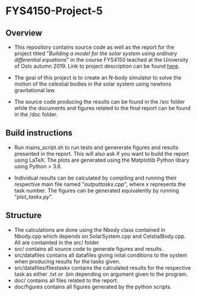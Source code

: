 # FYS4150-Project-5

## Overview

* This repository contains source code as well as the report for the project titled "*Building a model for the solar system using ordinary differential equations*" in the course FYS4150 teached at the University of Oslo autumn 2019. Link to project description can be found [here](http://compphysics.github.io/ComputationalPhysics/doc/Projects/2019/Project5/SolarSystem/html/SolarSystem.html). 

* The goal of this project is to create an N-body simulator to solve the motion of the celestial bodies in the solar system using newtons gravitational law.

* The source code producing the results can be found in the /src folder while the documents and figures related to the final report can be found in the /doc folder.

## Build instructions
* Run mains_script.sh to run tests and genererate figures and results presented in the report. This will also ask if you want to build the report using LaTeX. The plots are generated using the Matplotlib Python libary using Python > 3.6.

* Individual results can be calculated by compiling and running their respective main file named "*outputtaskx.cpp*", where *x* represents the task number. The figures can be generated equivalently by running "*plot_taskx.py*".

## Structure
* The calculations are done using the Nbody class contained in Nbody.cpp which depends on SolarSystem.cpp and CelstialBody.cpp. All are containted in the src/ folder 
* src/ contains all source code to generate figures and results.
* src/datafiles contains all datafiles giving inital conditions to the system when producing results for the tasks given.
* src/datafiles/filestaskx contains the calculated results for the respective task as either .txt or .bin depending on argument given to the program.
* doc/ contains all files related to the report.
* doc/figures contains all figures generated by the python scripts.
